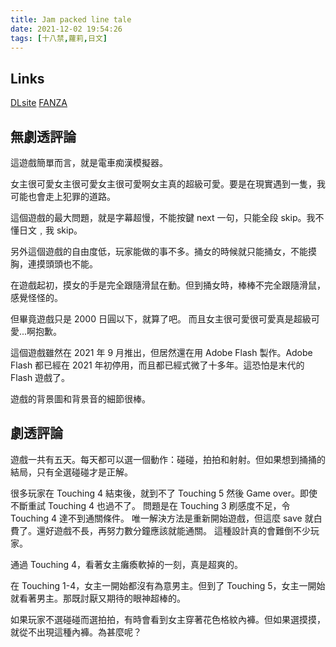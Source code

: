 ```yaml
---
title: Jam packed line tale
date: 2021-12-02 19:54:26
tags: [十八禁,蘿莉,日文]
---
```

## Links

[DLsite](https://www.dlsite.com/maniax/work/=/product_id/RJ342578.html)
[FANZA](https://www.dmm.co.jp/dc/doujin/-/detail/=/cid=d_211071/)

## 無劇透評論

這遊戲簡單而言，就是電車痴漢模擬器。

女主很可愛女主很可愛女主很可愛啊女主真的超級可愛。要是在現實遇到一隻，我可能也會走上犯罪的道路。

這個遊戲的最大問題，就是字幕超慢，不能按鍵 next 一句，只能全段 skip。我不懂日文﹐我 skip。

另外這個遊戲的自由度低，玩家能做的事不多。捅女的時候就只能捅女，不能摸胸，連摸頭頭也不能。

在遊戲起初，摸女的手是完全跟隨滑鼠在動。但到捅女時，棒棒不完全跟隨滑鼠，感覺怪怪的。

但畢竟遊戲只是 2000 日圓以下，就算了吧。
而且女主很可愛很可愛真是超級可愛...啊抱歉。

這個遊戲雖然在 2021 年 9 月推出，但居然還在用 Adobe Flash 製作。Adobe Flash 都已經在 2021 年初停用，而且都已經式微了十多年。這恐怕是末代的 Flash 遊戲了。

遊戲的背景圖和背景音的細節很棒。

## 劇透評論

遊戲一共有五天。每天都可以選一個動作：碰碰，拍拍和射射。但如果想到捅捅的結局，只有全選碰碰才是正解。

很多玩家在 Touching 4 結束後，就到不了 Touching 5 然後 Game over。即使不斷重試 Touching 4 也過不了。
問題是在 Touching 3 刷感度不足，令 Touching 4 達不到通關條件。
唯一解決方法是重新開始遊戲，但這麼 save 就白費了。還好遊戲不長，再努力數分鐘應該就能通關。
這種設計真的會難倒不少玩家。

通過 Touching 4，看著女主癱瘓軟掉的一刻，真是超爽的。

在 Touching 1-4，女主一開始都沒有為意男主。但到了 Touching 5，女主一開始就看著男主。那既討厭又期待的眼神超棒的。

如果玩家不選碰碰而選拍拍，有時會看到女主穿著花色格紋內褲。但如果選摸摸，就從不出現這種內褲。為甚麼呢？
